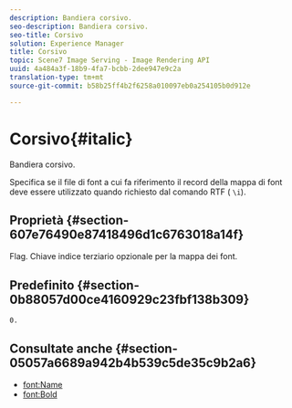 ```yaml
---
description: Bandiera corsivo.
seo-description: Bandiera corsivo.
seo-title: Corsivo
solution: Experience Manager
title: Corsivo
topic: Scene7 Image Serving - Image Rendering API
uuid: 4a484a3f-18b9-4fa7-bcbb-2dee947e9c2a
translation-type: tm+mt
source-git-commit: b58b25ff4b2f6258a010097eb0a254105b0d912e

---
```



# Corsivo{#italic}

Bandiera corsivo.

Specifica se il file di font a cui fa riferimento il record della mappa di font deve essere utilizzato quando richiesto dal comando RTF ( `\i`).

## Proprietà {#section-607e76490e87418496d1c6763018a14f}

Flag. Chiave indice terziario opzionale per la mappa dei font.

## Predefinito {#section-0b88057d00ce4160929c23fbf138b309}

`0.`

## Consultate anche {#section-05057a6689a942b4b539c5de35c9b2a6}

* [font:Name](r-name-font.md#reference_C55889877DC54AABB60734DCDE86EE76)
* [font:Bold](../../../../../is-api/image-catalog/image-serving-api-ref/c-image-catalog-reference/c-font-map-reference/r-bold-font.md#reference-f7b017ef67574a29abfc3954ab64159c)
